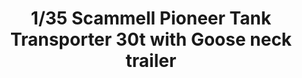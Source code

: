 ---
layout: product
title: "1/35 Scammell Pioneer Tank Transporter 30t with Goose neck trailer"
price: "8500" 
desc: "Maketa"
img_path: "/assets/img/TM35207.jpg"
brand: "N/A"
available: false
special_offer: false
new: false
soon: false
cat: "010000"
subcat: "013100"
subsubcat: "0N/A"
sifra: "TM35207"
popular: true
---